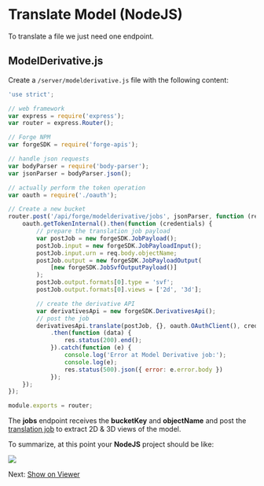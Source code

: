 # Translate Model (NodeJS)

To translate a file we just need one endpoint.

## ModelDerivative.js

Create a `/server/modelderivative.js` file with the following content:

```javascript
'use strict';

// web framework
var express = require('express');
var router = express.Router();

// Forge NPM
var forgeSDK = require('forge-apis');

// handle json requests
var bodyParser = require('body-parser');
var jsonParser = bodyParser.json();

// actually perform the token operation
var oauth = require('./oauth');

// Create a new bucket 
router.post('/api/forge/modelderivative/jobs', jsonParser, function (req, res) {
    oauth.getTokenInternal().then(function (credentials) {
        // prepare the translation job payload
        var postJob = new forgeSDK.JobPayload();
        postJob.input = new forgeSDK.JobPayloadInput();
        postJob.input.urn = req.body.objectName;
        postJob.output = new forgeSDK.JobPayloadOutput(
            [new forgeSDK.JobSvfOutputPayload()]
        );
        postJob.output.formats[0].type = 'svf';
        postJob.output.formats[0].views = ['2d', '3d'];

        // create the derivative API 
        var derivativesApi = new forgeSDK.DerivativesApi();
        // post the job
        derivativesApi.translate(postJob, {}, oauth.OAuthClient(), credentials)
            .then(function (data) {
                res.status(200).end();
            }).catch(function (e) {
                console.log('Error at Model Derivative job:');
                console.log(e);
                res.status(500).json({ error: e.error.body })
            });
    });
});

module.exports = router;
```

The **jobs** endpoint receives the **bucketKey** and **objectName** and post the [translation job](https://developer.autodesk.com/en/docs/model-derivative/v2/reference/http/job-POST/) to extract 2D & 3D views of the model. 

To summarize, at this point your **NodeJS** project should be like:

![](_media/nodejs/vs_code_allfiles.png)

Next: [Show on Viewer](viewer/)